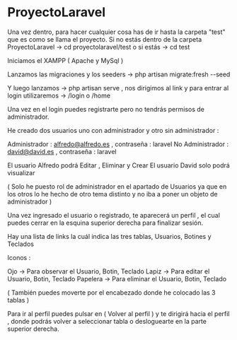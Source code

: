 # ProyectoLaravel

Una vez dentro, para hacer cualquier cosa has de ir hasta la carpeta "test" que es como se llama el proyecto.
Si no estás dentro de la carpeta ProyectoLaravel -> cd proyectolaravel/test  o  si estás -> cd test

Iniciamos el XAMPP ( Apache y MySql )

Lanzamos las migraciones y los seeders -> php artisan migrate:fresh --seed

Y luego lanzamos -> php artisan serve  , nos dirigimos al link y para entrar al login utilizaremos  -> /login o /home 

Una vez en el login puedes registrarte pero no tendrás permisos de administrador.

He creado dos usuarios uno con administrador y otro sin administrador :

Administrador : alfredo@alfredo.es  , contraseña : laravel
No Administrador : david@david.es , contraseña : laravel

El usuario Alfredo podrá Editar , Eliminar y Crear
El usuario David solo podrá visualizar

( Solo he puesto rol de administrador en el apartado de Usuarios ya que en los otros lo he hecho de otro tema distinto y no iba a poner un objeto de administrador )

Una vez ingresado el usuario o registrado, te aparecerá un perfil , el cual puedes cerrar en la esquina superior derecha para finalizar sesión.

Hay una lista de links la cuál indica las tres tablas, Usuarios, Botines y Teclados

Iconos :

Ojo -> Para observar el Usuario, Botin, Teclado
Lapiz -> Para editar el Usuario, Botin, Teclado
Papelera -> Para eliminar el Usuario, Botin, Teclado

( También puedes moverte por el encabezado donde he colocado las 3 tablas ) 

Para ir al perfil puedes pulsar en ( Volver al perfil ) y te dirigirá hacia el perfil , donde podrás volver a seleccionar tabla o desloguearte en la parte superior derecha.
